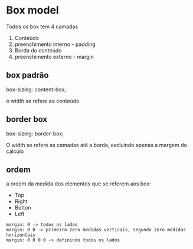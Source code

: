 # Box model
Todos os box tem 4 camadas
1. Conteúdo
2. preenchimento interno - padding
3. Borda do conteúdo
4. preenchimento externo - margin

## box padrão
box-sizing: content-box;

o width se refere ao conteúdo

## border box
box-sizing: border-box;

O width se refere as camadas até a borda, excluindo apenas a margem do cálculo

## ordem
a ordem da medida dos elementos que se referem aos box:
* Top
* Right
* Botton
* Left

```
margin: 0 -> todos os lados
margin: 0 0 -> primeiro zero medidas verticais, segundo zero medidas horizontais
margin: 0 0 0 0 -> definindo todos os lados
```